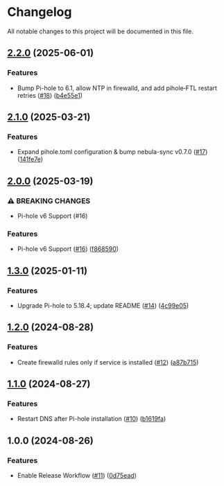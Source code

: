 # Changelog

All notable changes to this project will be documented in this file.

## [2.2.0](https://github.com/danylomikula/ansible-pihole-cluster/compare/v2.1.0...v2.2.0) (2025-06-01)

### Features

* Bump Pi-hole to 6.1, allow NTP in firewalld, and add pihole‑FTL restart retries ([#18](https://github.com/danylomikula/ansible-pihole-cluster/issues/18)) ([b4e55e1](https://github.com/danylomikula/ansible-pihole-cluster/commit/b4e55e1496f0791ada9a88bda84b7e85789c51fb))

## [2.1.0](https://github.com/danylomikula/ansible-pihole-cluster/compare/v2.0.0...v2.1.0) (2025-03-21)

### Features

* Expand pihole.toml configuration & bump nebula-sync v0.7.0 ([#17](https://github.com/danylomikula/ansible-pihole-cluster/issues/17)) ([141fe7e](https://github.com/danylomikula/ansible-pihole-cluster/commit/141fe7e9735f4ad9f245fc47387300d7854b8295))

## [2.0.0](https://github.com/danylomikula/ansible-pihole-cluster/compare/v1.3.0...v2.0.0) (2025-03-19)

### ⚠ BREAKING CHANGES

* Pi-hole v6 Support (#16)

### Features

* Pi-hole v6 Support ([#16](https://github.com/danylomikula/ansible-pihole-cluster/issues/16)) ([f868590](https://github.com/danylomikula/ansible-pihole-cluster/commit/f8685904147ca332ad91bcf87aa958f7b834c8dc))

## [1.3.0](https://github.com/danylomikula/ansible-pihole-cluster/compare/v1.2.0...v1.3.0) (2025-01-11)

### Features

* Upgrade Pi-hole to 5.18.4; update README ([#14](https://github.com/danylomikula/ansible-pihole-cluster/issues/14)) ([4c99e05](https://github.com/danylomikula/ansible-pihole-cluster/commit/4c99e058dd7c64ad3e45323c5c71bf21eea9c02b))

## [1.2.0](https://github.com/danylomikula/ansible-pihole-cluster/compare/v1.1.0...v1.2.0) (2024-08-28)

### Features

* Create firewalld rules only if service is installed ([#12](https://github.com/danylomikula/ansible-pihole-cluster/issues/12)) ([a87b715](https://github.com/danylomikula/ansible-pihole-cluster/commit/a87b715ff5f2aaa71e79ebb2752928518773936f))

## [1.1.0](https://github.com/danylomikula/ansible-pihole-cluster/compare/v1.0.0...v1.1.0) (2024-08-27)

### Features

* Restart DNS after Pi-hole installation ([#10](https://github.com/danylomikula/ansible-pihole-cluster/issues/10)) ([b1619fa](https://github.com/danylomikula/ansible-pihole-cluster/commit/b1619faebd16250b83816b858b51dadddcefff6d))

## 1.0.0 (2024-08-26)

### Features

* Enable Release Workflow ([#11](https://github.com/danylomikula/ansible-pihole-cluster/issues/11)) ([0d75ead](https://github.com/danylomikula/ansible-pihole-cluster/commit/0d75eadecc4900f26a29fe3f17e9d6026fc30509))
